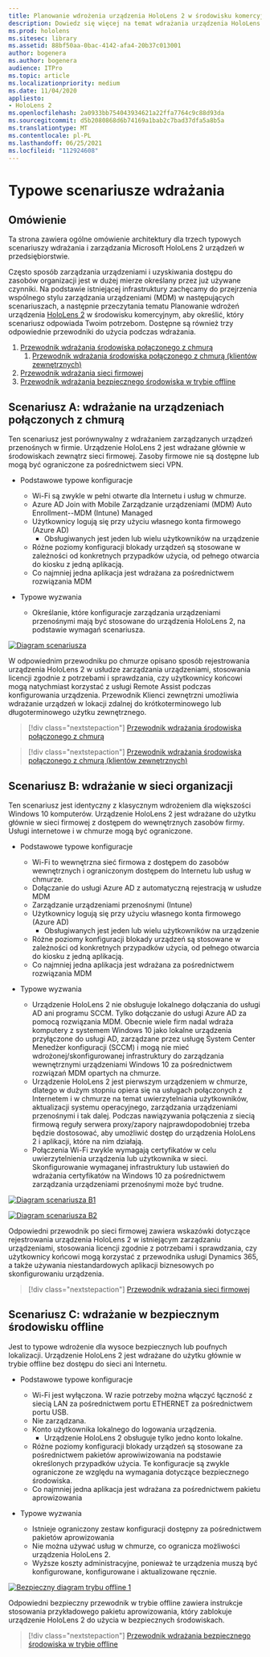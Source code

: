 ```yaml
---
title: Planowanie wdrożenia urządzenia HoloLens 2 w środowisku komercyjnym
description: Dowiedz się więcej na temat wdrażania urządzenia HoloLens i zarządzania nim w środowiskach przedsiębiorstwa, w tym w infrastrukturze, Azure Active Directory i zarządzaniu urządzeniami przenośnymi.
ms.prod: hololens
ms.sitesec: library
ms.assetid: 88bf50aa-0bac-4142-afa4-20b37c013001
author: bogenera
ms.author: bogenera
audience: ITPro
ms.topic: article
ms.localizationpriority: medium
ms.date: 11/04/2020
appliesto:
- HoloLens 2
ms.openlocfilehash: 2a0933bb754043934621a22ffa7764c9c88d93da
ms.sourcegitcommit: d5b2080868d6b74169a1bab2c7bad37dfa5a8b5a
ms.translationtype: MT
ms.contentlocale: pl-PL
ms.lasthandoff: 06/25/2021
ms.locfileid: "112924608"
---
```

# <a name="common-deployment-scenarios"></a>Typowe scenariusze wdrażania

## <a name="overview"></a>Omówienie

Ta strona zawiera ogólne omówienie architektury dla trzech typowych scenariuszy wdrażania i zarządzania Microsoft HoloLens 2 urządzeń w przedsiębiorstwie.

Często sposób zarządzania urządzeniami i uzyskiwania dostępu do zasobów organizacji jest w dużej mierze określany przez już używane czynniki. Na podstawie istniejącej infrastruktury zachęcamy do przejrzenia wspólnego stylu zarządzania urządzeniami (MDM) w następujących scenariuszach, a następnie przeczytania tematu Planowanie wdrożeń urządzenia [HoloLens 2](hololens-core-components.md) w środowisku komercyjnym, aby określić, który scenariusz odpowiada Twoim potrzebom. Dostępne są również trzy odpowiednie przewodniki do użycia podczas wdrażania.


 1. [Przewodnik wdrażania środowiska połączonego z chmurą](hololens2-cloud-connected-overview.md)
     1. [Przewodnik wdrażania środowiska połączonego z chmurą (klientów zewnętrznych)](hololens2-deployment-guide.md)
 1. [Przewodnik wdrażania sieci firmowej](hololens2-corp-connected-overview.md)
 1. [Przewodnik wdrażania bezpiecznego środowiska w trybie offline](hololens-common-scenarios-offline-secure.md)

## <a name="scenario-a-deploy-to-cloud-connected-devices"></a>Scenariusz A: wdrażanie na urządzeniach połączonych z chmurą

Ten scenariusz jest porównywalny z wdrażaniem zarządzanych urządzeń przenośnych w firmie. Urządzenie HoloLens 2 jest wdrażane głównie w środowiskach zewnątrz sieci firmowej. Zasoby firmowe nie są dostępne lub mogą być ograniczone za pośrednictwem sieci VPN. 
 * Podstawowe typowe konfiguracje
   * Wi-Fi są zwykle w pełni otwarte dla Internetu i usług w chmurze.
   * Azure AD Join with Mobile Zarządzanie urządzeniami (MDM) Auto Enrollment--MDM (Intune) Managed
   * Użytkownicy logują się przy użyciu własnego konta firmowego (Azure AD)
     * Obsługiwanych jest jeden lub wielu użytkowników na urządzenie
   * Różne poziomy konfiguracji blokady urządzeń są stosowane w zależności od konkretnych przypadków użycia, od pełnego otwarcia do kiosku z jedną aplikacją.
   * Co najmniej jedna aplikacja jest wdrażana za pośrednictwem rozwiązania MDM

* Typowe wyzwania
   * Określanie, które konfiguracje zarządzania urządzeniami przenośnymi mają być stosowane do urządzenia HoloLens 2, na podstawie wymagań scenariusza.

[![Diagram scenariusza ](images/deployment-guides-revised-scenario-a.png)](images/deployment-guides-revised-scenario-a.png#lightbox)

W odpowiednim przewodniku po chmurze opisano sposób rejestrowania urządzenia HoloLens 2 w usłudze zarządzania urządzeniami, stosowania licencji zgodnie z potrzebami i sprawdzania, czy użytkownicy końcowi mogą natychmiast korzystać z usługi Remote Assist podczas konfigurowania urządzenia. Przewodnik Klienci zewnętrzni umożliwia wdrażanie urządzeń w lokacji zdalnej do krótkoterminowego lub długoterminowego użytku zewnętrznego.

> [!div class="nextstepaction"]
> [Przewodnik wdrażania środowiska połączonego z chmurą](hololens2-cloud-connected-overview.md)

> [!div class="nextstepaction"]
> [Przewodnik wdrażania środowiska połączonego z chmurą (klientów zewnętrznych)](hololens2-deployment-guide.md)

## <a name="scenario-b-deploy-inside-your-organizations-network"></a>Scenariusz B: wdrażanie w sieci organizacji

Ten scenariusz jest identyczny z klasycznym wdrożeniem dla większości Windows 10 komputerów. Urządzenie HoloLens 2 jest wdrażane do użytku głównie w sieci firmowej z dostępem do wewnętrznych zasobów firmy. Usługi internetowe i w chmurze mogą być ograniczone. 

 * Podstawowe typowe konfiguracje
   * Wi-Fi to wewnętrzna sieć firmowa z dostępem do zasobów wewnętrznych i ograniczonym dostępem do Internetu lub usług w chmurze.
   * Dołączanie do usługi Azure AD z automatyczną rejestracją w usłudze MDM
   * Zarządzanie urządzeniami przenośnymi (Intune)
   * Użytkownicy logują się przy użyciu własnego konta firmowego (Azure AD)
     * Obsługiwanych jest jeden lub wielu użytkowników na urządzenie
   * Różne poziomy konfiguracji blokady urządzeń są stosowane w zależności od konkretnych przypadków użycia, od pełnego otwarcia do kiosku z jedną aplikacją.
   * Co najmniej jedna aplikacja jest wdrażana za pośrednictwem rozwiązania MDM

 * Typowe wyzwania
   * Urządzenie HoloLens 2 nie obsługuje lokalnego dołączania do usługi AD ani programu SCCM. Tylko dołączanie do usługi Azure AD za pomocą rozwiązania MDM. Obecnie wiele firm nadal wdraża komputery z systemem Windows 10 jako lokalne urządzenia przyłączone do usługi AD, zarządzane przez usługę System Center Menedżer konfiguracji (SCCM) i mogą nie mieć wdrożonej/skonfigurowanej infrastruktury do zarządzania wewnętrznymi urządzeniami Windows 10 za pośrednictwem rozwiązań MDM opartych na chmurze.
   * Urządzenie HoloLens 2 jest pierwszym urządzeniem w chmurze, dlatego w dużym stopniu opiera się na usługach połączonych z Internetem i w chmurze na temat uwierzytelniania użytkowników, aktualizacji systemu operacyjnego, zarządzania urządzeniami przenośnymi i tak dalej. Podczas nawiązywania połączenia z siecią firmową reguły serwera proxy/zapory najprawdopodobniej trzeba będzie dostosować, aby umożliwić dostęp do urządzenia HoloLens 2 i aplikacji, które na nim działają.
   * Połączenia Wi-Fi zwykle wymagają certyfikatów w celu uwierzytelnienia urządzenia lub użytkownika w sieci. Skonfigurowanie wymaganej infrastruktury lub ustawień do wdrażania certyfikatów na Windows 10 za pośrednictwem zarządzania urządzeniami przenośnymi może być trudne.

[![Diagram scenariusza B1 ](images/deployment-guides-revised-scenario-b-01-1.png)](images/deployment-guides-revised-scenario-b-01-1.png#lightbox)

[![Diagram scenariusza B2 ](images/deployment-guides-revised-scenario-b-02-1.png)](images/deployment-guides-revised-scenario-b-02-1.png#lightbox)

Odpowiedni przewodnik po sieci firmowej zawiera wskazówki dotyczące rejestrowania urządzenia HoloLens 2 w istniejącym zarządzaniu urządzeniami, stosowania licencji zgodnie z potrzebami i sprawdzania, czy użytkownicy końcowi mogą korzystać z przewodnika usługi Dynamics 365, a także używania niestandardowych aplikacji biznesowych po skonfigurowaniu urządzenia.

> [!div class="nextstepaction"]
> [Przewodnik wdrażania sieci firmowej](hololens2-corp-connected-overview.md)

## <a name="scenario-c-deploy-in-secure-offline-environment"></a>Scenariusz C: wdrażanie w bezpiecznym środowisku offline

Jest to typowe wdrożenie dla wysoce bezpiecznych lub poufnych lokalizacji. Urządzenie HoloLens 2 jest wdrażane do użytku głównie w trybie offline bez dostępu do sieci ani Internetu. 
 * Podstawowe typowe konfiguracje
   * Wi-Fi jest wyłączona. W razie potrzeby można włączyć łączność z siecią LAN za pośrednictwem portu ETHERNET za pośrednictwem portu USB.
   * Nie zarządzana.
   * Konto użytkownika lokalnego do logowania urządzenia.
     * Urządzenie HoloLens 2 obsługuje tylko jedno konto lokalne.
   * Różne poziomy konfiguracji blokady urządzeń są stosowane za pośrednictwem pakietów aprowiwizowania na podstawie określonych przypadków użycia. Te konfiguracje są zwykle ograniczone ze względu na wymagania dotyczące bezpiecznego środowiska.
   * Co najmniej jedna aplikacja jest wdrażana za pośrednictwem pakietu aprowizowania

 * Typowe wyzwania
   * Istnieje ograniczony zestaw konfiguracji dostępny za pośrednictwem pakietów aprowizowania
   * Nie można używać usług w chmurze, co ogranicza możliwości urządzenia HoloLens 2.
   * Wyższe koszty administracyjne, ponieważ te urządzenia muszą być konfigurowane, konfigurowane i aktualizowane ręcznie.

[![Bezpieczny diagram trybu offline 1 ](images/deployment-guides-revised-scenario-c-01.png)](images/deployment-guides-revised-scenario-c-01.png#lightbox)

Odpowiedni bezpieczny przewodnik w trybie offline zawiera instrukcje stosowania przykładowego pakietu aprowizowania, który zablokuje urządzenie HoloLens 2 do użycia w bezpiecznych środowiskach.

> [!div class="nextstepaction"]
> [Przewodnik wdrażania bezpiecznego środowiska w trybie offline](hololens-common-scenarios-offline-secure.md)


